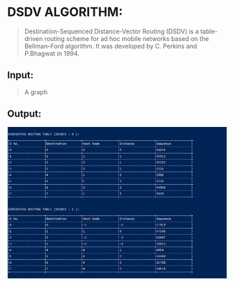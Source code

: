 # DSDV ALGORITHM:

> Destination-Sequenced Distance-Vector Routing (DSDV) is a table-driven routing scheme for ad hoc mobile networks based on the Bellman–Ford algorithm. It was developed by C. Perkins and P.Bhagwat in 1994.

## Input:
> A graph

## Output:
<img src="https://raw.githubusercontent.com/dav-vendator/routing-algorithm/master/output.png" title="DSDV">
